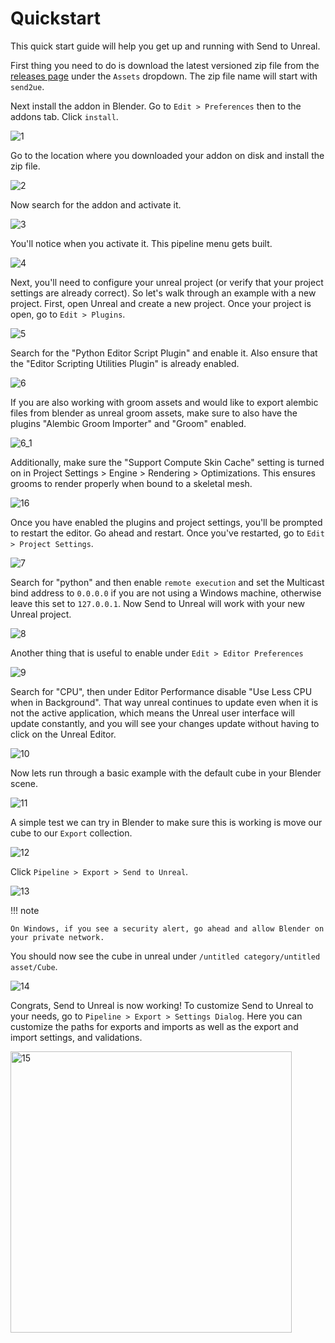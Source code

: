 # Quickstart
This quick start guide will help you get up and running with Send to Unreal.

First thing you need to do is download the latest versioned zip file from the [releases page](https://github.com/poly-hammer/BlenderTools/releases?q=Send+to+unreal&expanded=true)
under the `Assets` dropdown. The zip file name will start with `send2ue`.

Next install the addon in Blender. Go to `Edit > Preferences` then to the addons tab. Click `install`.

![1](./images/1.png)

Go to the location where you downloaded your addon on disk and install the zip file.

![2](./images/2.png)

Now search for the addon and activate it.

![3](./images/3.png)

You'll notice when you activate it. This pipeline menu gets built.

![4](./images/4.png)

Next, you'll need to configure your unreal project (or verify that your project settings are already correct).
So let's walk through an example with a new project. First, open Unreal and create a new project.
Once your project is open, go to `Edit > Plugins`.

![5](./images/5.png)

Search for the "Python Editor Script Plugin" and enable it. Also ensure that the "Editor Scripting Utilities Plugin" is
already enabled.

![6](./images/6.png)

If you are also working with groom assets and would like to export alembic files from blender as unreal groom assets,
make sure to also have the plugins "Alembic Groom Importer" and "Groom" enabled.

![6_1](./images/6_1.png)

Additionally, make sure the "Support Compute Skin Cache" setting is turned on in Project Settings > Engine > Rendering > Optimizations.
This ensures grooms to render properly when bound to a skeletal mesh.

![16](./images/16.png)

Once you have enabled the plugins and project settings, you'll be prompted to restart the editor. Go ahead and restart. Once you've restarted, go to `Edit > Project Settings`.

![7](./images/7.png)

Search for "python" and then enable `remote execution` and set the Multicast bind address to `0.0.0.0` if you are not using a Windows machine, otherwise leave this set to `127.0.0.1`. Now Send to Unreal will work with your new Unreal project.

![8](./images/8.png)

Another thing that is useful to enable under `Edit > Editor Preferences`

![9](./images/9.png)

Search for "CPU", then under Editor Performance disable "Use Less CPU when in Background".
That way unreal continues to update even when it is not the active application, which means the Unreal user interface
will update constantly, and you will see your changes update without having to click on the Unreal Editor.

![10](./images/10.png)

Now lets run through a basic example with the default cube in your Blender scene.

![11](./images/11.png)

A simple test we can try in Blender to make sure this is working is move our cube to our `Export` collection.

![12](./images/12.png)

Click `Pipeline > Export > Send to Unreal`.

![13](./images/13.png)


!!! note

    On Windows, if you see a security alert, go ahead and allow Blender on your private network.

You should now see the cube in unreal under `/untitled category/untitled asset/Cube`.

![14](./images/14.png)


Congrats, Send to Unreal is now working! To customize Send to Unreal to your needs, go to
`Pipeline > Export > Settings Dialog`. Here you can customize the paths for exports and imports
as well as the export and import settings, and validations.

<img src="./images/15.png" alt="15" width="450"/>
